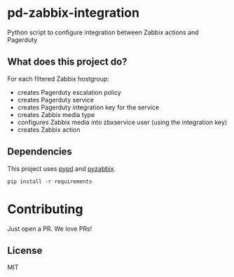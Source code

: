 # pd-zabbix-integration
Python script to configure integration between Zabbix actions and Pagerduty

## What does this project do?
For each filtered Zabbix hostgroup:
* creates Pagerduty escalation policy
* creates Pagerduty service
* creates Pagerduty integration key for the service
* creates Zabbix media type
* configures Zabbix media into zbxservice user (using the integration key)
* creates Zabbix action

## Dependencies
This project uses [pypd](https://github.com/PagerDuty/pagerduty-api-python-client) and [pyzabbix](https://github.com/lukecyca/pyzabbix).
```
pip install -r requirements
```

# Contributing
Just open a PR. We love PRs!

## License
MIT